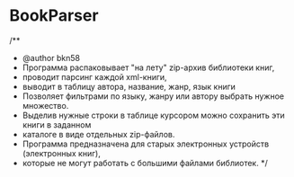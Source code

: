 # BookParser
/**
 * @author bkn58
 * Программа распаковывает "на лету" zip-архив библиотеки книг,
 * проводит парсинг каждой xml-книги, 
 * выводит в таблицу автора, название, жанр, язык книги
 * Позволяет фильтрами по языку, жанру или автору выбрать нужное множество.
 * Выделив нужные строки в таблице курсором можно сохранить эти книги в заданном
 * каталоге в виде отдельных zip-файлов.
 * Программа предназначена для старых электронных устройств (электронных книг), 
 * которые не могут работать с большими файлами библиотек.
 */
